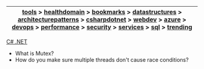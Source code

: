 | [tools](/tools/tools.md) > [healthdomain](healthdomain/healthdomain.md) > [bookmarks](bookmarks/bookmarks.md) > [datastructures](datastructures/datastructures.md) > [architecturepatterns](architecturepatterns/architecturepatterns.md) > [csharpdotnet](csharpdotnet/csharpdotnet.md) > [webdev](webdev/webdev.md) > [azure](azure/azure.md) > [devops](devops/devops.md) > [performance](performance/performance.md) > [security](security/security.md) > [services](services/services.md) > [sql](sql/sql.md) > [trending](trending/trending.md) |
| --- |

[C# .NET](csharpdotnet.md)

- What is Mutex?
- How do you make sure multiple threads don't cause race conditions?